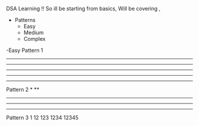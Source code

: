 DSA Learning !!
So ill be starting from basics,
Will be covering ,
- Patterns
    - Easy
    - Medium
    - Complex

-Easy
Pattern 1
*****
*****
*****
*****
*****

Pattern 2
*
**
***
****
*****

Pattern 3
1
12
123
1234
12345


  
